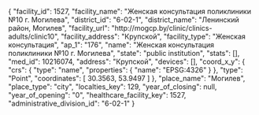 {
    "facility_id": 1527,
    "facility_name": "Женская консультация поликлиники №10 г. Могилева",
    "district_id": "6-02-1",
    "district_name": "Ленинский район, Могилев",
    "facility_url": "http:\/\/mogcp.by\/clinic\/clinics-adults\/clinic10",
    "facility_address": "Крупской",
    "facility_type": "Женская консультация",
    "ap_1": "176",
    "name": "Женская консультация поликлиники №10 г. Могилева",
    "state": "public institution",
    "stats": [],
    "med_id": 10216074,
    "address": "Крупской",
    "devices": [],
    "coord_x_y": {
        "crs": {
            "type": "name",
            "properties": {
                "name": "EPSG:4326"
            }
        },
        "type": "Point",
        "coordinates": [
            30.3563,
            53.9497
        ]
    },
    "place_name": "Могилев",
    "place_type": "city",
    "localties_key": 129,
    "year_of_closing": null,
    "year_of_opening": "0",
    "healthcare_facility_key": 1527,
    "administrative_division_id": "6-02-1"
}